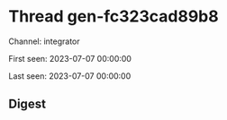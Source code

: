 # Thread gen-fc323cad89b8
Channel: integrator

First seen: 2023-07-07 00:00:00

Last seen: 2023-07-07 00:00:00

## Digest


